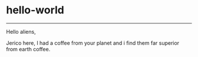 # hello-world
---------------

Hello aliens,

Jerico here, 
I had a coffee from your planet and i find them far superior from earth coffee.
